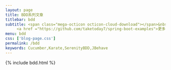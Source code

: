 ```yaml
---
layout: page
title: BDD系列文章
titlebar: bdd
subtitle: <span class="mega-octicon octicon-cloud-download"></span>&nbsp;&nbsp;
     <a href ="https://github.com/taketoday7/spring-boot-examples">更多BDD测试精选教程，<font color="#EB9439">点我</font>查看！</a><br/>
menu: bdd
css: ['blog-page.css']
permalink: /bdd
keywords: Cucumber,Karate,SerenityBDD,JBehave
---
```


{% include bdd.html %}
